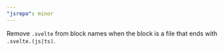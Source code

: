 ```yaml
---
"jsrepo": minor
---
```


Remove `.svelte` from block names when the block is a file that ends with `.svelte.(js|ts)`.
